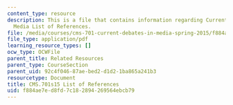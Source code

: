 ```yaml
---
content_type: resource
description: This is a file that contains information regarding Current Debates in
  Media List of References.
file: /media/courses/cms-701-current-debates-in-media-spring-2015/f884ae7ed8fd7c182894269564ebcb79_MITCMS_701S15_References.pdf
file_type: application/pdf
learning_resource_types: []
ocw_type: OCWFile
parent_title: Related Resources
parent_type: CourseSection
parent_uid: 92c4f046-87ae-bed2-d1d2-1ba865a241b3
resourcetype: Document
title: CMS.701s15 List of References
uid: f884ae7e-d8fd-7c18-2894-269564ebcb79
---
```

